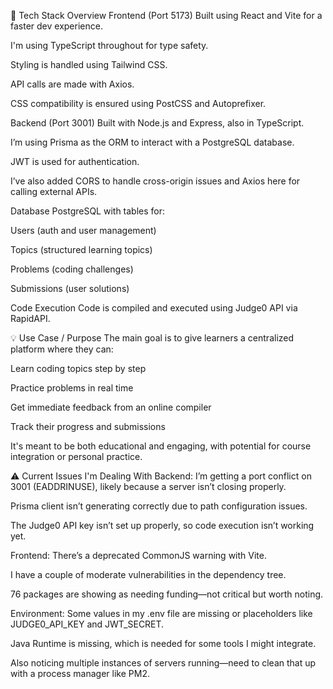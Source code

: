 🔧 Tech Stack Overview
Frontend (Port 5173)
Built using React and Vite for a faster dev experience.

I'm using TypeScript throughout for type safety.

Styling is handled using Tailwind CSS.

API calls are made with Axios.

CSS compatibility is ensured using PostCSS and Autoprefixer.

Backend (Port 3001)
Built with Node.js and Express, also in TypeScript.

I’m using Prisma as the ORM to interact with a PostgreSQL database.

JWT is used for authentication.

I’ve also added CORS to handle cross-origin issues and Axios here for calling external APIs.

Database
PostgreSQL with tables for:

Users (auth and user management)

Topics (structured learning topics)

Problems (coding challenges)

Submissions (user solutions)

Code Execution
Code is compiled and executed using Judge0 API via RapidAPI.

💡 Use Case / Purpose
The main goal is to give learners a centralized platform where they can:

Learn coding topics step by step

Practice problems in real time

Get immediate feedback from an online compiler

Track their progress and submissions

It's meant to be both educational and engaging, with potential for course integration or personal practice.

⚠️ Current Issues I'm Dealing With
Backend:
I’m getting a port conflict on 3001 (EADDRINUSE), likely because a server isn’t closing properly.

Prisma client isn’t generating correctly due to path configuration issues.

The Judge0 API key isn’t set up properly, so code execution isn’t working yet.

Frontend:
There’s a deprecated CommonJS warning with Vite.

I have a couple of moderate vulnerabilities in the dependency tree.

76 packages are showing as needing funding—not critical but worth noting.

Environment:
Some values in my .env file are missing or placeholders like JUDGE0_API_KEY and JWT_SECRET.

Java Runtime is missing, which is needed for some tools I might integrate.

Also noticing multiple instances of servers running—need to clean that up with a process manager like PM2.